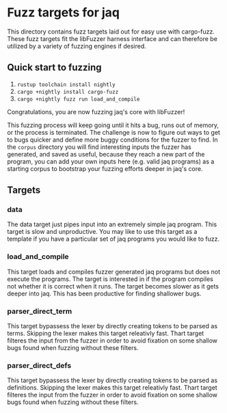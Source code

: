 Fuzz targets for jaq
===

This directory contains fuzz targets laid out for easy use with cargo-fuzz. These fuzz targets fit the libFuzzer harness interface and can therefore be utilized by a variety of fuzzing engines if desired.

## Quick start to fuzzing

1. `rustup toolchain install nightly`
2. `cargo +nightly install cargo-fuzz`
3. `cargo +nightly fuzz run load_and_compile`

Congratulations, you are now fuzzing jaq's core with libFuzzer!

This fuzzing process will keep going until it hits a bug, runs out of memory, or the process is terminated. The challenge is now to figure out ways to get to bugs quicker and define more buggy conditions for the fuzzer to find. In the `corpus` directory you will find interesting inputs the fuzzer has generated, and saved as useful, because they reach a new part of the program, you can add your own inputs here (e.g. valid jaq programs) as a starting corpus to bootstrap your fuzzing efforts deeper in jaq's core.


## Targets

### data

The data target just pipes input into an extremely simple jaq program. This target is slow and unproductive. You may like to use this target as a template if you have a particular set of jaq programs you would like to fuzz.

### load_and_compile

This target loads and compiles fuzzer generated jaq programs but does not execute the programs. The target is interested in if the program compiles not whether it is correct when it runs. The target becomes slower as it gets deeper into jaq. This has been productive for finding shallower bugs.


### parser_direct_term

This target bypassess the lexer by directly creating tokens to be parsed as terms. Skipping the lexer makes this target releativly fast. Thart target filteres the input from the fuzzer in order to avoid fixation on some shallow bugs found when fuzzing without these filters.


### parser_direct_defs

This target bypassess the lexer by directly creating tokens to be parsed as definitions. Skipping the lexer makes this target releativly fast. Thart target filteres the input from the fuzzer in order to avoid fixation on some shallow bugs found when fuzzing without these filters.
